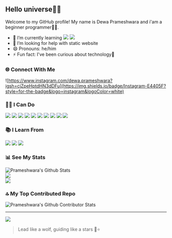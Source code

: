 ## Hello universe🌌✨

Welcome to my GitHub profile! My name is Dewa Prameshwara and i'am a beginner programmer👩‍💻.

- 🌱 I’m currently learning <img src="https://img.shields.io/badge/JavaScript-323330?style=for-the-badge&logo=javascript&logoColor=F7DF1E">  <img src="https://img.shields.io/badge/Python-FFD43B?style=for-the-badge&logo=python&logoColor=blue">
- 🤔 I’m looking for help with static website
- 😄 Pronouns: he/him
- ⚡ Fun fact: I've been curious about technology🤖

### 🌐 Connect With Me

![https://www.instagram.com/dewa.prameshwara?igsh=cjZpeHptdHN3dDFu](https://img.shields.io/badge/Instagram-E4405F?style=for-the-badge&logo=instagram&logoColor=white)

### 👩‍💻 I Can Do

<img src="https://img.shields.io/badge/HTML5-E34F26?style=for-the-badge&logo=html5&logoColor=white"> <img src="https://img.shields.io/badge/CSS3-1572B6?style=for-the-badge&logo=css3&logoColor=white"> <img src="https://img.shields.io/badge/JavaScript-323330?style=for-the-badge&logo=javascript&logoColor=F7DF1E"> <img src="https://img.shields.io/badge/Bootstrap-563D7C?style=for-the-badge&logo=bootstrap&logoColor=white"> <img src="https://img.shields.io/badge/Canva-%2300C4CC.svg?&style=for-the-badge&logo=Canva&logoColor=white"> <img src="https://img.shields.io/badge/tinkercad-1477D1?style=for-the-badge&logo=tinkercad&logoColor=white"> <img src="https://img.shields.io/badge/Arduino_IDE-00979D?style=for-the-badge&logo=arduino&logoColor=white"> <img src="https://img.shields.io/badge/VSCode-0078D4?style=for-the-badge&logo=visual%20studio%20code&logoColor=white"> <img src="https://img.shields.io/badge/Godot-478CBF?style=for-the-badge&logo=GodotEngine&logoColor=white"> <img src="https://img.shields.io/badge/GitHub-100000?style=for-the-badge&logo=github&logoColor=white">

### 📚 I Learn From

<img src="https://img.shields.io/badge/Duolingo-58CC02?style=for-the-badge&logo=Duolingo&logoColor=white"> <img src="https://img.shields.io/badge/W3Schools-04AA6D?style=for-the-badge&logo=W3Schools&logoColor=white"> <img src="https://img.shields.io/badge/YouTube-FF0000?style=for-the-badge&logo=youtube&logoColor=white">

### 📊 See My Stats
![Prameshwara's Github Stats](https://github-readme-stats.vercel.app/api?username=DewaPrameshwara&theme=radical&hide_border=false&include_all_commits=false&count_private=false)<br/>
![](https://nirzak-streak-stats.vercel.app/?user=DewaPrameshwara&theme=radical&hide_border=false)<br/>
![](https://github-readme-stats.vercel.app/api/top-langs/?username=DewaPrameshwara&theme=radical&hide_border=false&include_all_commits=false&count_private=false&layout=compact)

### 🔝 My Top Contributed Repo
![Prameshwara's Github Contributor Stats](https://github-contributor-stats.vercel.app/api?username=DewaPrameshwara&limit=5&theme=radical&combine_all_yearly_contributions=true)

---
[![](https://visitcount.itsvg.in/api?id=DewaPrameshwara&icon=6&color=0)](https://visitcount.itsvg.in)

<!-- Proudly created with GPRM ( https://gprm.itsvg.in ) -->

> Lead like a wolf, guiding like a stars
> 🐺⭐
